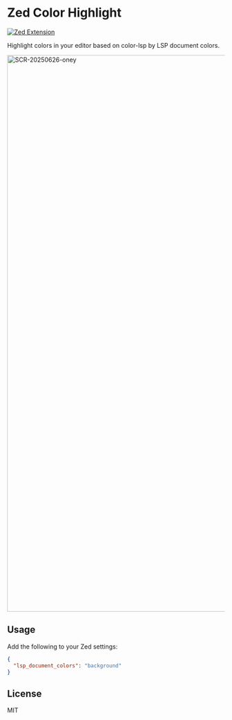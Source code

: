 # Zed Color Highlight

[![Zed Extension](https://img.shields.io/badge/-Zed_Extension-blue?style=flat&logo=zedindustries&logoColor=%23FFFFFF&logoSize=auto&labelColor=%23111111&color=%23084CCF)](https://zed.dev/extensions/color-highlight)

Highlight colors in your editor based on color-lsp by LSP document colors.

<img width="1285" alt="SCR-20250626-oney" src="https://github.com/user-attachments/assets/a1a211d9-dec4-440b-8c74-848d7b03ff52" />

## Usage

Add the following to your Zed settings:

```json
{
  "lsp_document_colors": "background"
}
```

## License

MIT
